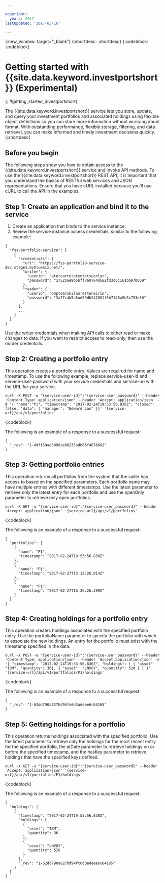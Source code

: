 ```yaml
---

copyright:
  years: 2017
lastupdated: "2017-03-16"

---
```

{:new_window: target="_blank"}
{:shortdesc: .shortdesc}
{:codeblock: .codeblock}

# Getting started with {{site.data.keyword.investportshort}} (Experimental)
{: #getting_started_investportshort}

The {{site.data.keyword.investportshort}} service lets you store, update, and query your investment portfolios and associated holdings using flexible object definitions so you can store more information without worrying about format. With outstanding performance, flexible storage, filtering, and data retrieval, you can make informed and timely investment decisions quickly.
{:shortdesc}

## Before you begin
The following steps show you how to obtain access to the {{site.data.keyword.investportshort}} service and invoke API methods. To use the {{site.data.keyword.investportshort}} REST API, it is important that you understand the basics of RESTful web services and JSON representations.
Ensure that you have cURL installed because you'll use cURL to call the API in the examples.

## Step 1: Create an application and bind it to the service

1.  Create an application that binds to the service instance.
2.  Review the service instance access credentials, similar to the following example:
```
{
  "fss-portfolio-service": [
    {
      "credentials": {
        "url": "https://fss-portfolio-service-dev.stage1.mybluemix.net/",
        "writer": {
          "userid": "aturearteratentstseenlyr",
          "password": "175256e9b6bff7607640562fd3c6c161bb97b059"
        },
        "reader": {
          "userid": "omptearokilaoresteneirin",
          "password": "3a77c4b5a6ad59db942081f6b7140a9b8c793ef6"
        }
      },
      ...
    }
  ]
}
```
Use the writer credentials when making API calls to either read or make changes to data. If you want to restrict access to read-only, then use the reader credentials.

## Step 2: Creating a portfolio entry

This operation creates a portfolio entry. Values are required for name and timestamp. To use the following example, replace service-user-id and service-user-password with your service credentials and service-url with the URL for your service.

```
curl -X POST -u "{service-user-id}":"{service-user_password}" --header 'Content-Type: application/json' --header 'Accept: application/json' -d '{ "name":"P1", "timestamp": "2017-02-24T19:53:56.830Z", "closed": false, "data": { "manager": "Edward Lam" }}' '{service-url}/api/v1/portfolios'
```
{:codeblock}

The following is an example of a response to a successful request:
```
{
  "_rev": "1-49f159ae5996ae96235adb66f4676662"
}
```

## Step 3:  Getting portfolio entries

This operation returns all portfolios from the system that the caller has access to based on the specified parameters. Each portfolio name may have multiple entries with different timestamps. Use the latest parameter to retrieve only the latest entry for each portfolio and use the openOnly parameter to retrieve only open portfolios.

```
curl -X GET -u "{service-user-id}":"{service-user_password}" --header 'Accept: application/json' '{service-url}/api/v1/portfolios'
```
{:codeblock}

The following is an example of a response to a successful request:
```
{
  "portfolios": [
    {
      "name": "P1",
      "timestamp": "2017-02-24T19:53:56.830Z"
    },
    {
      "name": "P1",
      "timestamp": "2017-02-27T13:12:26.014Z"
    },
    {
      "name": "P1",
      "timestamp": "2017-02-27T16:26:26.399Z"
    }
  ]
}
```

## Step 4: Creating holdings for a portfolio entry

This operation creates holdings associated with the specified portfolio entry. Use the portfolioName parameter to specify the portfolio with which to associate the new holdings. An entry for the portfolio must exist with the timestamp specified in the data.

```
curl -X POST -u "{service-user-id}":"{service-user_password}" --header 'Content-Type: application/json' --header 'Accept:application/json' -d '{ "timestamp": "2017-02-24T19:53:56.830Z", "holdings": [ { "asset": "IBM", "quantity": 36}, { "asset": "LNVGY", "quantity": 520 } ] }' '{service-url}/api/v1/portfolios/P1/holdings'
```
{:codeblock}

The following is an example of a response to a successful request:

```
{
  "_rev": "1-62dd790a827bd94fc6d3adeee6c64165"
}
```

## Step 5: Getting holdings for a portfolio

This operation returns holdings associated with the specified portfolio. Use the latest parameter to retrieve only the holdings for the most recent entry for the specified portfolio, the atDate parameter to retrieve holdings on or before the specified timestamp, and the hasKey parameter to retrieve holdings that have the specified keys defined.

```
curl -X GET -u "{service-user-id}":"{service-user_password}" --header 'Accept: application/json' '{service-url}/api/v1/portfolios/P1/holdings'
```
{:codeblock}

The following is an example of a response to a successful request:

```
{
  "holdings": [
    {
      "timestamp": "2017-02-24T19:53:56.830Z",
      "holdings": [
        {
          "asset": "IBM",
          "quantity": 36
        },
        {
          "asset": "LNVGY",
          "quantity": 520
        }
      ],
      "_rev": "1-62dd790a827bd94fc6d3adeee6c64165"
    }
  ]
}

```
